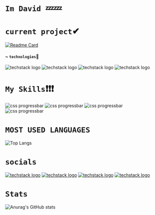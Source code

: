 # `Im David `💤💤

# `current project`✔
[![Readme Card](https://github-readme-stats.vercel.app/api/pin/?username=itsDavidev&repo=davtion)](https://github.com/itsDavidev/itsDavidev)

#### ~ `technologies`💢
![techstack logo](https://readme-components.vercel.app/api?component=logo&logo=redux&textfill=000000&fill=00ffff)
![techstack logo](https://readme-components.vercel.app/api?component=logo&logo=firebase&textfill=000000&fill=00ffff)
![techstack logo](https://readme-components.vercel.app/api?component=logo&logo=styled-components&textfill=000000&fill=aqua)
![techstack logo](https://readme-components.vercel.app/api?component=logo&logo=react&textfill=000000&fill=aqua)
# `My Skills`❗❗❗
![css progressbar](https://readme-components.vercel.app/api?component=linearprogress&value=70&skill=Html&design=neon)
![css progressbar](https://readme-components.vercel.app/api?component=linearprogress&value=60&skill=JS&design=neon)
![css progressbar](https://readme-components.vercel.app/api?component=linearprogress&value=70&skill=Css&design=neon)
![css progressbar](https://readme-components.vercel.app/api?component=linearprogress&value=50&skill=React&design=neon)

# `MOST USED LANGUAGES`
![Top Langs](https://github-readme-stats.vercel.app/api/top-langs/?username=itsDavidev&layout=compact)

# `socials` 
[![techstack logo](https://readme-components.vercel.app/api?component=logo&logo=twitter&text=Twitter&animation=spin&fill=1DA1F2)](https://twitter.com/itsDavidev)
[![techstack logo](https://readme-components.vercel.app/api?component=logo&logo=linkedin&text=LinkIn&animation=spin&fill=162636)](https://www.linkedin.com/in/david-lezama-a81741219/)
[![techstack logo](https://readme-components.vercel.app/api?component=logo&logo=instagram&text=Intagram&animation=spin&fill=c13584)](https://www.instagram.com/itsDavidev/)
[![techstack logo](https://readme-components.vercel.app/api?component=logo&logo=github&text=github&animation=spin&fill=000000)](https://github.com/L-Davidev/itsDavidev)

# `Stats` 
![Anurag's GitHub stats](https://github-readme-stats.vercel.app/api?username=itsDavidev&show_icons=true&theme=radical)
